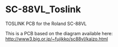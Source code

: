 # SC-88VL_Toslink
TOSLINK PCB for the Roland SC-88VL


This is a PCB based on the diagram available here: http://www3.big.or.jp/~fujikko/sc88vl/kaizo.html
